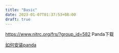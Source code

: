 ```yaml
---
title: "Basic"
date: 2023-01-07T01:37:53+08:00
draft: true
---
```

https://www.nitrc.org/frs/?group_id=582 Panda下载


[如何安装panda](https://zhuanlan.zhihu.com/p/388942310)